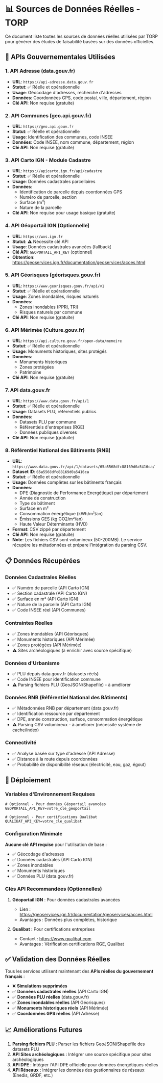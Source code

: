# 📊 Sources de Données Réelles - TORP

Ce document liste toutes les sources de données réelles utilisées par TORP pour générer des études de faisabilité basées sur des données officielles.

## 🔗 APIs Gouvernementales Utilisées

### 1. API Adresse (data.gouv.fr)
- **URL**: `https://api-adresse.data.gouv.fr`
- **Statut**: ✅ Réelle et opérationnelle
- **Usage**: Géocodage d'adresses, recherche d'adresses
- **Données**: Coordonnées GPS, code postal, ville, département, région
- **Clé API**: Non requise (gratuite)

### 2. API Communes (geo.api.gouv.fr)
- **URL**: `https://geo.api.gouv.fr`
- **Statut**: ✅ Réelle et opérationnelle
- **Usage**: Identification des communes, code INSEE
- **Données**: Code INSEE, nom commune, département, région
- **Clé API**: Non requise (gratuite)

### 3. API Carto IGN - Module Cadastre
- **URL**: `https://apicarto.ign.fr/api/cadastre`
- **Statut**: ✅ Réelle et opérationnelle
- **Usage**: Données cadastrales parcellaires
- **Données**: 
  - Identification de parcelle depuis coordonnées GPS
  - Numéro de parcelle, section
  - Surface (m²)
  - Nature de la parcelle
- **Clé API**: Non requise pour usage basique (gratuite)

### 4. API Géoportail IGN (Optionnelle)
- **URL**: `https://wxs.ign.fr`
- **Statut**: ⚠️ Nécessite clé API
- **Usage**: Données cadastrales avancées (fallback)
- **Clé API**: `GEOPORTAIL_API_KEY` (optionnel)
- **Obtention**: https://geoservices.ign.fr/documentation/geoservices/acces.html

### 5. API Géorisques (géorisques.gouv.fr)
- **URL**: `https://www.georisques.gouv.fr/api/v1`
- **Statut**: ✅ Réelle et opérationnelle
- **Usage**: Zones inondables, risques naturels
- **Données**: 
  - Zones inondables (PPRI, TRI)
  - Risques naturels par commune
- **Clé API**: Non requise (gratuite)

### 6. API Mérimée (Culture.gouv.fr)
- **URL**: `https://api.culture.gouv.fr/open-data/memoire`
- **Statut**: ✅ Réelle et opérationnelle
- **Usage**: Monuments historiques, sites protégés
- **Données**: 
  - Monuments historiques
  - Zones protégées
  - Patrimoine
- **Clé API**: Non requise (gratuite)

### 7. API data.gouv.fr
- **URL**: `https://www.data.gouv.fr/api/1`
- **Statut**: ✅ Réelle et opérationnelle
- **Usage**: Datasets PLU, référentiels publics
- **Données**: 
  - Datasets PLU par commune
  - Référentiels d'entreprises (RGE)
  - Données publiques diverses
- **Clé API**: Non requise (gratuite)

### 8. Référentiel National des Bâtiments (RNB)
- **URL**: `https://www.data.gouv.fr/api/1/datasets/65a5568dfc88169d0a5416ca/`
- **Dataset ID**: `65a5568dfc88169d0a5416ca`
- **Statut**: ✅ Réelle et opérationnelle
- **Usage**: Données complètes sur les bâtiments français
- **Données**: 
  - DPE (Diagnostic de Performance Energétique) par département
  - Année de construction
  - Type de bâtiment
  - Surface en m²
  - Consommation énergétique (kWh/m²/an)
  - Émissions GES (kg CO2/m²/an)
  - Haute Valeur Déterminante (HVD)
- **Format**: CSV zippé par département
- **Clé API**: Non requise (gratuite)
- **Note**: Les fichiers CSV sont volumineux (50-200MB). Le service récupère les métadonnées et prépare l'intégration du parsing CSV.

## 📋 Données Récupérées

### Données Cadastrales Réelles
- ✅ Numéro de parcelle (API Carto IGN)
- ✅ Section cadastrale (API Carto IGN)
- ✅ Surface en m² (API Carto IGN)
- ✅ Nature de la parcelle (API Carto IGN)
- ✅ Code INSEE réel (API Communes)

### Contraintes Réelles
- ✅ Zones inondables (API Géorisques)
- ✅ Monuments historiques (API Mérimée)
- ✅ Zones protégées (API Mérimée)
- ⚠️ Sites archéologiques (à enrichir avec source spécifique)

### Données d'Urbanisme
- ✅ PLU depuis data.gouv.fr (datasets réels)
- ✅ Code INSEE pour identification commune
- ⚠️ Parsing fichiers PLU (GeoJSON/Shapefile) - à améliorer

### Données RNB (Référentiel National des Bâtiments)
- ✅ Métadonnées RNB par département (data.gouv.fr)
- ✅ Identification ressource par département
- ✅ DPE, année construction, surface, consommation énergétique
- ⚠️ Parsing CSV volumineux - à améliorer (nécessite système de cache/index)

### Connectivité
- ✅ Analyse basée sur type d'adresse (API Adresse)
- ✅ Distance à la route depuis coordonnées
- ✅ Probabilité de disponibilité réseaux (électricité, eau, gaz, égout)

## 🚀 Déploiement

### Variables d'Environnement Requises

```env
# Optionnel - Pour données Géoportail avancées
GEOPORTAIL_API_KEY=votre_cle_geoportail

# Optionnel - Pour certifications Qualibat
QUALIBAT_API_KEY=votre_cle_qualibat
```

### Configuration Minimale

**Aucune clé API requise** pour l'utilisation de base :
- ✅ Géocodage d'adresses
- ✅ Données cadastrales (API Carto IGN)
- ✅ Zones inondables
- ✅ Monuments historiques
- ✅ Données PLU (data.gouv.fr)

### Clés API Recommandées (Optionnelles)

1. **Géoportail IGN** : Pour données cadastrales avancées
   - Lien : https://geoservices.ign.fr/documentation/geoservices/acces.html
   - Avantages : Données plus complètes, historique

2. **Qualibat** : Pour certifications entreprises
   - Contact : https://www.qualibat.com
   - Avantages : Vérification certifications RGE, Qualibat

## ✅ Validation des Données Réelles

Tous les services utilisent maintenant des **APIs réelles du gouvernement français** :

- ❌ **Simulations supprimées**
- ✅ **Données cadastrales réelles** (API Carto IGN)
- ✅ **Données PLU réelles** (data.gouv.fr)
- ✅ **Zones inondables réelles** (API Géorisques)
- ✅ **Monuments historiques réels** (API Mérimée)
- ✅ **Coordonnées GPS réelles** (API Adresse)

## 📈 Améliorations Futures

1. **Parsing fichiers PLU** : Parser les fichiers GeoJSON/Shapefile des datasets PLU
2. **API Sites archéologiques** : Intégrer une source spécifique pour sites archéologiques
3. **API DPE** : Intégrer l'API DPE officielle pour données énergétiques réelles
4. **API Réseaux** : Intégrer les données des gestionnaires de réseaux (Enedis, GRDF, etc.)

